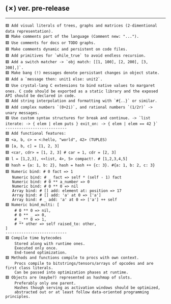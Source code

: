 ## (✗) ver. pre-release
-----------------------
    🟥 Add visual literals of trees, graphs and matrices (2-dimentional data representation).
    🟩 Make comments part of the language (Comment new: "...").
    🟥 Use comments for docs or TODO graphs.
    🟥 Make comments dynamic and persistent on code files.
    🟥 Add primitives for `while_true` to avoid endless recursion.
    🟥 Add a switch matcher -> `obj match: [[1, 100], [2, 200], [3, 300],]`.
    🟥 Make bang (!) messages denote persistant changes in object state.
    🟥 Add a `message then: unit1 else: unit2`.
    🟥 Use crystal-lang C extensions to bind native values to margaret ones. C code should be exported as a static library and the exposed API should be declared in code.
    🟥 Add string interpolation and formatting with `#{..}` or similar.
    🟥 Add complex numbers `(0+2i)`, and rational numbers `(1/2r)` -> unary messages.
    🟥 Use custom syntax structures for break and continue. -> `list iterate: -> { elem | elem puts } exit_on: -> { elem | elem == 42 }`
    ---------------------------
    🟥 Add functional features:
    🟥 <a, b, c> = <:hello, "world", 42> (TUPLES)
    🟥 [a, b, c] = [1, 2, 3]
    🟥 <car, cdr> = [1, 2, 3] # car = 1, cdr = [2, 3]
    🟥 l = [1,2,3], <<list, 4>, 5> compact!. # [1,2,3,4,5]
    🟥 hash = {a: 1, b: 2}, hash = hash ++ {c: 3}. #{a: 1, b: 2, c: 3}
    🟥 Numeric bind: # 0 fact => 1
       Numeric bind: # _ fact => self * (self - 1) fact
       Numeric bind: # 0 ** a_number => 0
       Numeric bind: # 0 ** 0 => nil
       Array bind: # [] add: element at: position => 17
       Array bind: # [] add: 'a' at 0 => ['a']
       Array bind: # _ add: 'a' at 0 => ['a'] ++ self
    🟥 Numeric bind_multi: [
        # 0 ** 0 => nil,
        # 0 ** _ => 0,
        # _ ** 0 => 1,
        # ** other => self raised_to: other,
    ]
    ---------------------------
    🟥 Compile time bytecodes
        Stored along with runtime ones.
        Executed only once.
        End-toend optimization.
    🟥 Methods and functions compile to procs with own context.
        Procs compile to bitstrings/tensors/arrays of opcodes and are first class literals.
        Can be passed into optimization phases at runtime.
    🟥 Objects are (maybe?) represented as hashmap of slots.
        Preferably only one parent.
        Hashes though serving as activation windows should be optimized,
        abstracted out or at least follow data-oriented programming principles.
